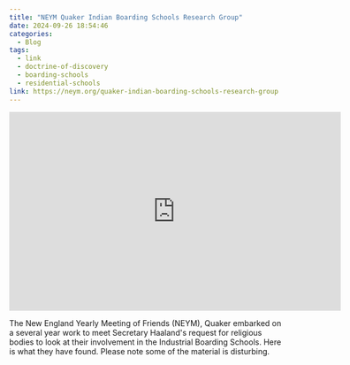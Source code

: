 ```yaml
---
title: "NEYM Quaker Indian Boarding Schools Research Group"
date: 2024-09-26 18:54:46
categories:
  - Blog
tags:
  - link
  - doctrine-of-discovery
  - boarding-schools
  - residential-schools
link: https://neym.org/quaker-indian-boarding-schools-research-group
---
```

<iframe width="600" height="360" src="https://www.youtube.com/embed/doYRrXjooo0?si=lFggdR0QxJ-6Tmrr" title="YouTube video player" frameborder="0" allow="accelerometer; autoplay; clipboard-write; encrypted-media; gyroscope; picture-in-picture; web-share" referrerpolicy="strict-origin-when-cross-origin" allowfullscreen></iframe>

The New England Yearly Meeting of Friends (NEYM), Quaker embarked on a several year work to meet Secretary Haaland's request for religious bodies to look at their involvement in the Industrial Boarding Schools. Here is what they have found. Please note some of the material is disturbing.